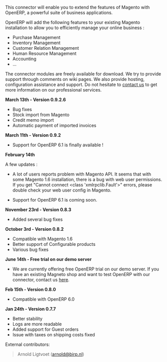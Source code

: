 This connector will enable you to extend the features of Magento with OpenERP, a powerful suite of business applications.

OpenERP will add the following features to your existing Magento installation to allow you to efficiently manage your online business :

  * Purchase Management
  * Inventory Management
  * Customer Relation Management
  * Human Resource Management
  * Accounting
  * ...

The connector modules are freely available for download. We try to provide support through comments on wiki pages.
We also provide hosting, configuration assistance and support.
Do not hesitate to [contact us](http://www.sneldev.com/en/contact.html) to get more information on our professional services.

**March 13th - Version 0.9.2.6**

  * Bug fixes
  * Stock import from Magento
  * Credit memo import
  * Automatic payment of imported invoices

**March 11th - Version 0.9.2**

  * Support for OpenERP 6.1 is finally available !


**February 14th**

A few updates :

  * A lot of users reports problem with Magento API. It seems that with some Magento 1.6 installation, there is a bug with web user permissions.
If you get "Cannot connect <class 'xmlrpclib.Fault'>" errors, please double check your web user config in Magento.

  * Support for OpenERP 6.1 is coming soon.


**November 23rd - Version 0.8.3**

  * Added several bug fixes

**October 3rd - Version 0.8.2**

  * Compatible with Magento 1.6
  * Better support of Configurable products
  * Various bug fixes

**June 14th - Free trial on our demo server**

  * We are currently offering free OpenERP trial on our demo server. If you have an existing Magneto shop and want to test OpenERP with our connector, contact us [here](http://www.sneldev.com/en/contact.html).

**Feb 15th - Version 0.8.0**

  * Compatible with OpenERP 6.0


**Jan 24th - Version 0.7.7**

  * Better stability
  * Logs are more readable
  * Added support for Guest orders
  * Issue with taxes on shipping costs fixed

External contributors:
> Arnold Ligtvoet (arnold@birp.nl)